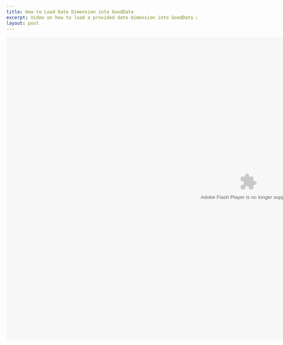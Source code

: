 ```yaml
---
title: How to Load Date Dimension into GoodData
excerpt: Video on how to load a provided date dimension into GoodData and use it in your model
layout: post
---
```


<object classid="clsid:d27cdb6e-ae6d-11cf-96b8-444553540000" codebase="http://fpdownload.macromedia.com/pub/shockwave/cabs/flash/swflash.cab#version=8,0,0,0" width="1280" height="801" id="date-dimension" align="middle">
<param name="allowScriptAccess" value="sameDomain" />
<param name="movie" value="{{ site.root }}/images/date-dimension.swf" />
<param name="quality" value="high" />
<param name="bgcolor" value="#000000" />
<embed src="{{ site.root }}/images/date-dimension.swf" quality="high" bgcolor="#000000" width="1280" height="801" name="date-dimension" align="middle" allowScriptAccess="sameDomain" type="application/x-shockwave-flash" pluginspage="http://www.macromedia.com/go/getflashplayer" />
</object>
